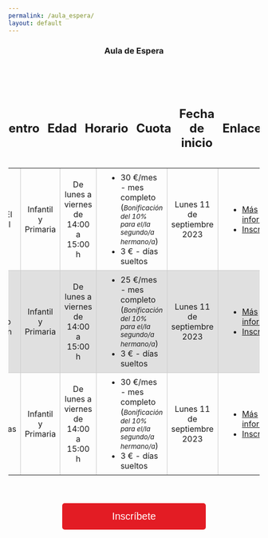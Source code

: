 ```yaml
---
permalink: /aula_espera/
layout: default
---
```



<h3 style="text-align: center;"> Aula de Espera </h3>


<div class="table-container">
  <table>
    <thead>
      <tr>
        <th style="width: 200px;text-align: center;">
          <h2>Centro</h2>
        <th style="width: 200px;text-align: center;">
          <h2>Edad</h2>
        </th>
        <th style="width: 200px;text-align: center;">
          <h2>Horario</h2> 
        </th>
        <th style="width: 300px;text-align: center;">
          <h2>Cuota</h2>
        </th>
        <th style="width: 200px;text-align: center;">
          <h2>Fecha de inicio</h2>
        </th>
        <th style="width: 200px;text-align: center;">
          <h2>Enlaces</h2>
        </th>
      </tr>
    </thead>
    <tbody>
      <tr>
        <td style="width: 200px;text-align: center;">CEIP El Puntal</td>
        <td style="width: 200px;text-align: center;">Infantil y Primaria</td>
        <td style="width: 200px;text-align: center;">De lunes a viernes de 14:00 a 15:00 h</td>
        <td style="width: 300px;text-align: center;">
            <ul style="list-style-type: disc; padding-left: 40px; margin: 0; text-align: left;">
                <li>30 €/mes - mes completo (<i style="font-size: smaller;">Bonificación del 10% para el/la segundo/a hermano/a</i>)</li>
                <li>3 € - días sueltos</li>
            </ul>
        </td>
        <td style="width: 200px;text-align: center;">Lunes 11 de septiembre 2023</td>
        <td style="width: 200px;text-align: center;">
            <ul style="list-style-type: disc; padding-left: 40px; margin: 0; text-align: left;">
                <li><a href="https://japonformacion.netlify.app/contacto/">Más información</a></li>
                <li><a href="https://japonformacion.netlify.app/contacto/">Inscríbete</a></li>
            </ul>
        </td>
      </tr>
      <tr>
        <td style="width: 200px;text-align: center;">CEIP Tierno Galván</td>
        <td style="width: 200px;text-align: center;">Infantil y Primaria</td>
        <td style="width: 200px;text-align: center;">De lunes a viernes de 14:00 a 15:00 h</td>
        <td style="width: 300px;text-align: center;">
            <ul style="list-style-type: disc; padding-left: 40px; margin: 0; text-align: left;">
                <li>25 €/mes - mes completo (<i style="font-size: smaller;">Bonificación del 10% para el/la segundo/a hermano/a</i>)</li>
                <li>3 € - días sueltos</li>
            </ul>
        </td>
        <td style="width: 200px;text-align: center;">Lunes 11 de septiembre 2023</td>
        <td style="width: 200px;text-align: center;">
            <ul style="list-style-type: disc; padding-left: 40px; margin: 0; text-align: left;">
                <li><a href="https://japonformacion.netlify.app/contacto/">Más información</a></li>
                <li><a href="https://japonformacion.netlify.app/contacto/">Inscríbete</a></li>
            </ul>
        </td>
      </tr>
      <tr>
        <td style="width: 200px;text-align: center;">CEIP Prácticas</td>
        <td style="width: 200px;text-align: center;">Infantil y Primaria</td>
        <td style="width: 200px;text-align: center;">De lunes a viernes de 14:00 a 15:00 h</td>
        <td style="width: 300px;text-align: center;">
            <ul style="list-style-type: disc; padding-left: 40px; margin: 0; text-align: left;">
                <li>30 €/mes - mes completo (<i style="font-size: smaller;">Bonificación del 10% para el/la segundo/a hermano/a</i>)</li>
                <li>3 € - días sueltos</li>
            </ul>
        </td>
        <td style="width: 200px;text-align: center;">Lunes 11 de septiembre 2023</td>
        <td style="width: 200px;text-align: center;">
            <ul style="list-style-type: disc; padding-left: 40px; margin: 0; text-align: left;">
                <li><a href="https://japonformacion.netlify.app/contacto/">Más información</a></li>
                <li><a href="https://japonformacion.netlify.app/contacto/">Inscríbete</a></li>
            </ul>
        </td>
      </tr>
    </tbody>
  </table>
</div>

<div style="text-align:center;">
  <button class="plan-button" onclick="location.href='/payment_form/?plan=Gratis'">Inscríbete</button>
</div>


<style>
  img {
    float: right;
    margin-left: 10px;
    margin-bottom: 5px;
    margin-top: 5px;
  }
    
  .plan-container {
    display: flex;
    justify-content: center;
    flex-wrap: wrap;
  }

  .plan {
    width: 400px; /* Ancho deseado de cada plan */
    padding: 20px;
    border: 1px solid #ccc;
    border-radius: 8px;
    background: white;
    text-align: center;
    margin-bottom: 60px; /* Espacio inferior entre cada plan */
    margin-top: 60px;
    margin-left: 12px;
    margin-right: 12px;
  }

  .plan-button2 {
    background-color: #e31c24; /* Cambio de color */
    color: white;
    border: none;
    padding: 10px 50px;
    text-align: center;
    text-decoration: none;
    display: inline-block;
    font-size: 16px;
    border-radius: 5px;
    cursor: pointer;
  }

  .plan-button2:hover {
    background-color: #9b1b20; /* Cambio de color en el hover */
  }

  .plan-button {
    background-color: #e31c24; /* Cambio de color */
    color: white;
    border: none;
    padding: 15px 100px;
    margin: 40px;
    text-align: center;
    text-decoration: none;
    display: inline-block;
    font-size: 20px;
    border-radius: 5px;
    cursor: pointer;
  }

  .plan-button:hover {
    background-color: #9b1b20; /* Cambio de color en el hover */
  }
    
    .table-container {
    margin-top: 60px; /* Ajusta el margen superior según sea necesario */
  }

  .table-container table {
    border-collapse: collapse;
    border: none; /* elimina los bordes de la tabla */
    display: flex;
    flex-direction: column;
    align-items: center;
  }

  .table-container td {
    padding: 8px;
    border: 1px solid #ccc;
    text-align: left;
  }

    .table-container th {
    padding: 8px;
    background-color: transparent !important; /* Fondo transparente */
    border: none; /* Sin bordes */
  }

  .table-container thead th {
    background-color: transparent !important; /* Fondo transparente */
  }
    
    
    .table-container tbody tr:nth-child(even) {
    background-color: #e0e0e0; /* Cambia el color de fondo para las filas pares */
  }

  /* Elimina los bordes de las celdas exteriores */
  .table-container th:first-child,
  .table-container td:first-child {
    border-left: none;
  }

  .table-container th:last-child,
  .table-container td:last-child {
    border-right: none;
  }

    
  /* Elimina la última línea horizontal */
  .table-container tr:last-child th,
  .table-container tr:last-child td {
    border-bottom: none;
  }

  /* Elimina la primera línea horizontal */
  .table-container tr:first-child th,
  .table-container tr:first-child td {
    border-top: none;
  }

    /* Elimina la segunda línea horizontal */
  .table-container tr:nth-child(2) th,
  .table-container tr:nth-child(2) td {
    border-top: none;
  }
</style>
